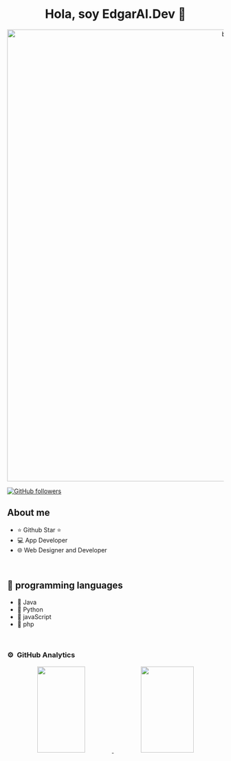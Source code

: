 
<div align="center">
<h1 align="center">Hola, soy EdgarAl.Dev 👑</h1>
</div>
<div align="center">
<img width="1050" alt="banner git" src="https://github.com/user-attachments/assets/0ae9b11e-b422-4fcb-a906-760fb5581e05">
</div>

[![GitHub followers](https://img.shields.io/github/followers/edgar-alvarez-checo?style=social)](https://github.com/edgar-alvarez-checo)

## About me

- ⭐ Github Star ⭐
- 💻 App Developer
- 🌐 Web Designer and Developer
<br>

## 📖 programming languages

- 🍵 Java
- 🐍 Python
- 🚀 javaScript
- 🐘 php
<br>

### ⚙️ &nbsp;GitHub Analytics

<p align="center">
  <a href="https://github.com/edgar-alvarez-checo">
    <!-- GitHub Stats -->
    <img width="47%" height="200px" src="https://github-readme-stats.vercel.app/api?username=edgar-alvarez-checo&show_icons=true&theme=algolia&include_all_commits=true&count_private=true"/>
  </a>
  <a href="https://github.com/edgar-alvarez-checo">
    <!-- GitHub Streak Stats -->
    <img width="49.5%" height="200px" src="https://github-readme-streak-stats.herokuapp.com/?user=edgar-alvarez-checo&theme=algolia"/>
  </a>
</p>
